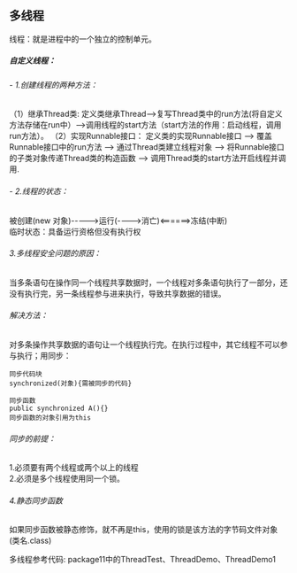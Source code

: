 ## 多线程
线程：就是进程中的一个独立的控制单元。
##### 自定义线程：
###### - 1.创建线程的两种方法：
（1）继承Thread类:
定义类继承Thread-->复写Thread类中的run方法(将自定义方法存储在run中）-->调用线程的start方法（start方法的作用：启动线程，调用run方法）。
（2）实现Runnable接口：
定义类的实现Runnable接口  -->   覆盖Runnable接口中的run方法  -->  通过Thread类建立线程对象  -->  将Runnable接口的子类对象传递Thread类的构造函数  -->   调用Thread类的start方法开启线程并调用.      
###### - 2.线程的状态：
被创建(new 对象)----->运行(---->消亡)<======>冻结(中断)       
临时状态：具备运行资格但没有执行权
###### 3.多线程安全问题的原因：
当多条语句在操作同一个线程共享数据时，一个线程对多条语句执行了一部分，还没有执行完，另一条线程参与进来执行，导致共享数据的错误。   
###### 解决方法：
对多条操作共享数据的语句让一个线程执行完。在执行过程中，其它线程不可以参与执行；用同步：

```
同步代码块
synchronized(对象){需被同步的代码}
```

```
同步函数
public synchronized A(){}
同步函数的对象引用为this
```
###### 同步的前提：
1.必须要有两个线程或两个以上的线程    
2.必须是多个线程使用同一个锁。

###### 4.静态同步函数
如果同步函数被静态修饰，就不再是this，使用的锁是该方法的字节码文件对象(类名.class)

多线程参考代码: package11中的ThreadTest、ThreadDemo、ThreadDemo1


